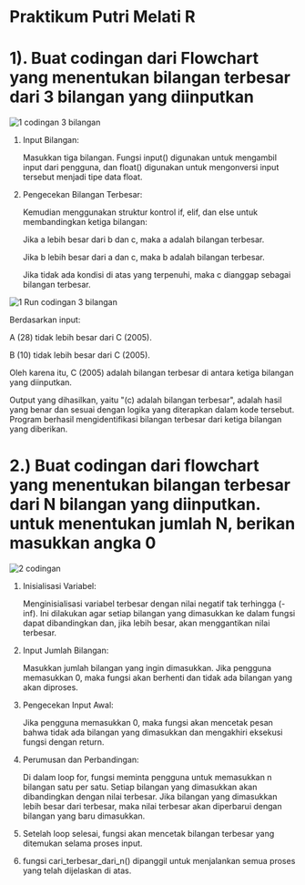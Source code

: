 # Praktikum Putri Melati R
# 1). Buat codingan dari Flowchart yang menentukan bilangan terbesar dari 3 bilangan yang diinputkan 

![1  codingan 3 bilangan](https://github.com/user-attachments/assets/8e12eb17-1b3e-4bb2-a107-75050c85a356)

1. Input Bilangan:
   
   Masukkan tiga bilangan. Fungsi input() digunakan untuk mengambil input dari pengguna, dan float() digunakan untuk mengonversi input tersebut menjadi tipe data float.
   
3. Pengecekan Bilangan Terbesar:
   
   Kemudian menggunakan struktur kontrol if, elif, dan else untuk membandingkan ketiga bilangan:
   
      Jika a lebih besar dari b dan c, maka a adalah bilangan terbesar.
   
      Jika b lebih besar dari a dan c, maka b adalah bilangan terbesar.
   
      Jika tidak ada kondisi di atas yang terpenuhi, maka c dianggap sebagai bilangan terbesar.
   
![1  Run codingan 3 bilangan](https://github.com/user-attachments/assets/9f03291b-bf67-4a1e-a712-139c6b27640d)

Berdasarkan input:

A (28) tidak lebih besar dari C (2005).

B (10) tidak lebih besar dari C (2005).

Oleh karena itu, C (2005) adalah bilangan terbesar di antara ketiga bilangan yang diinputkan.

Output yang dihasilkan, yaitu "(c) adalah bilangan terbesar", adalah hasil yang benar dan sesuai dengan logika yang diterapkan dalam kode tersebut. Program berhasil mengidentifikasi bilangan terbesar dari ketiga bilangan yang diberikan.

# 2.) Buat codingan dari flowchart yang menentukan bilangan terbesar dari N bilangan yang diinputkan. untuk menentukan jumlah N, berikan masukkan angka 0
![2 codingan](https://github.com/user-attachments/assets/5e42bc30-dc4b-4102-9ebc-4b7b4006607a)

1. Inisialisasi Variabel:
   
   Menginisialisasi variabel terbesar dengan nilai negatif tak terhingga (-inf). Ini dilakukan agar setiap bilangan yang dimasukkan ke dalam fungsi dapat dibandingkan dan, jika lebih besar, akan menggantikan        nilai terbesar.
   
2. Input Jumlah Bilangan:
   
   Masukkan jumlah bilangan yang ingin dimasukkan. Jika pengguna memasukkan 0, maka fungsi akan berhenti dan tidak ada bilangan yang akan diproses.

3. Pengecekan Input Awal:

   Jika pengguna memasukkan 0, maka fungsi akan mencetak pesan bahwa tidak ada bilangan yang dimasukkan dan mengakhiri eksekusi fungsi dengan return.

4. Perumusan dan Perbandingan:

   Di dalam loop for, fungsi meminta pengguna untuk memasukkan n bilangan satu per satu. Setiap bilangan yang dimasukkan akan dibandingkan dengan nilai terbesar. Jika bilangan yang dimasukkan lebih besar dari       terbesar, maka nilai terbesar akan diperbarui dengan bilangan yang baru dimasukkan.

5. Setelah loop selesai, fungsi akan mencetak bilangan terbesar yang ditemukan selama proses input.

6. fungsi cari_terbesar_dari_n() dipanggil untuk menjalankan semua proses yang telah dijelaskan di atas.
   
